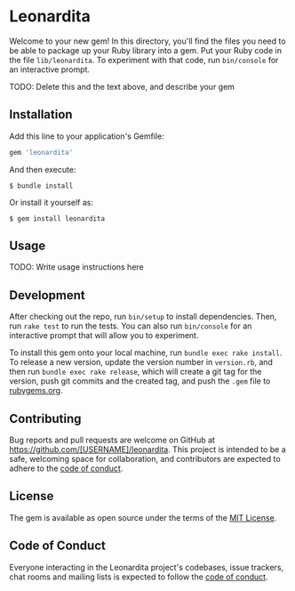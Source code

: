 # Leonardita

Welcome to your new gem! In this directory, you'll find the files you need to be able to package up your Ruby library into a gem. Put your Ruby code in the file `lib/leonardita`. To experiment with that code, run `bin/console` for an interactive prompt.

TODO: Delete this and the text above, and describe your gem

## Installation

Add this line to your application's Gemfile:

```ruby
gem 'leonardita'
```

And then execute:

    $ bundle install

Or install it yourself as:

    $ gem install leonardita

## Usage

TODO: Write usage instructions here

## Development

After checking out the repo, run `bin/setup` to install dependencies. Then, run `rake test` to run the tests. You can also run `bin/console` for an interactive prompt that will allow you to experiment.

To install this gem onto your local machine, run `bundle exec rake install`. To release a new version, update the version number in `version.rb`, and then run `bundle exec rake release`, which will create a git tag for the version, push git commits and the created tag, and push the `.gem` file to [rubygems.org](https://rubygems.org).

## Contributing

Bug reports and pull requests are welcome on GitHub at https://github.com/[USERNAME]/leonardita. This project is intended to be a safe, welcoming space for collaboration, and contributors are expected to adhere to the [code of conduct](https://github.com/[USERNAME]/leonardita/blob/master/CODE_OF_CONDUCT.md).

## License

The gem is available as open source under the terms of the [MIT License](https://opensource.org/licenses/MIT).

## Code of Conduct

Everyone interacting in the Leonardita project's codebases, issue trackers, chat rooms and mailing lists is expected to follow the [code of conduct](https://github.com/[USERNAME]/leonardita/blob/master/CODE_OF_CONDUCT.md).
